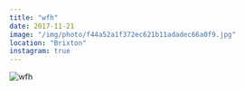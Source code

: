 ```yaml
---
title: "wfh"
date: 2017-11-21
image: "/img/photo/f44a52a1f372ec621b11adadec66a0f9.jpg"
location: "Brixton"
instagram: true
---
```


![wfh](/img/photo/f44a52a1f372ec621b11adadec66a0f9.jpg)
